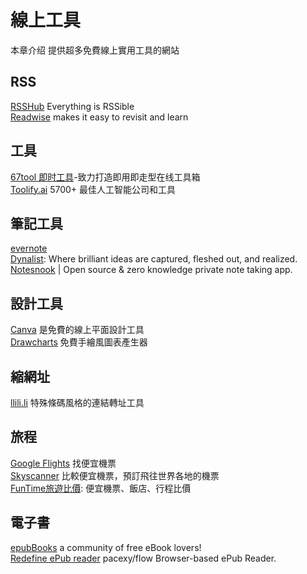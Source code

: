 # 線上工具

本章介绍 提供超多免費線上實用工具的網站

## RSS

[RSSHub](https://docs.rsshub.app/zh/) Everything is RSSible  
[Readwise](https://readwise.io/) makes it easy to revisit and learn 

## 工具

[67tool 即时工具](https://www.67tool.com/)-致力打造即用即走型在线工具箱  
[Toolify.ai](https://www.toolify.ai/tw/) 5700+ 最佳人工智能公司和工具  

## 筆記工具

[evernote](https://www.evernote.com/)  
[Dynalist](https://dynalist.io/): Where brilliant ideas are captured, fleshed out, and realized. 
[Notesnook](https://app.notesnook.com/) | Open source & zero knowledge private note taking app.  

## 設計工具

[Canva](https://www.canva.com/) 是免費的線上平面設計工具  
[Drawcharts](https://drawcharts.xyz/) 免費手繪風圖表產生器  

## 縮網址

[llili.li](https://llili.li/) 特殊條碼風格的連結轉址工具 

## 旅程

[Google Flights](https://www.google.com/travel/flights?hl=zh-TW)  找便宜機票  
[Skyscanner](https://www.skyscanner.com.tw/)  比較便宜機票，預訂飛往世界各地的機票  
[FunTime旅遊比價](https://www.funtime.com.tw/airline/?cpc=LCCtrace#cheapAir_box): 便宜機票、飯店、行程比價

## 電子書

[epubBooks](https://www.epubbooks.com/) a community of free eBook lovers!  
[Redefine ePub reader](https://www.flowoss.com/) pacexy/flow Browser-based ePub Reader.  








